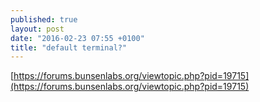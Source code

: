 ```yaml
---
published: true
layout: post
date: "2016-02-23 07:55 +0100"
title: "default terminal?"
---
```


[https://forums.bunsenlabs.org/viewtopic.php?pid=19715](https://forums.bunsenlabs.org/viewtopic.php?pid=19715)
